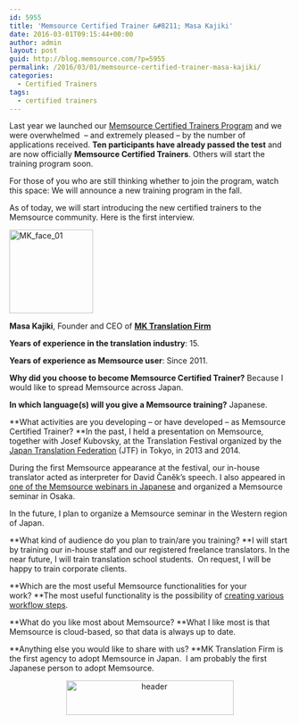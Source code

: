 ```yaml
---
id: 5955
title: 'Memsource Certified Trainer &#8211; Masa Kajiki'
date: 2016-03-01T09:15:44+00:00
author: admin
layout: post
guid: http://blog.memsource.com/?p=5955
permalink: /2016/03/01/memsource-certified-trainer-masa-kajiki/
categories:
  - Certified Trainers
tags:
  - certified trainers
---
```

Last year we launched our <a href="/memsource-certified-trainer-program/" target="_blank">Memsource Certified Trainers Program</a> and we were overwhelmed  &#8211; and extremely pleased &#8211; by the number of applications received. **Ten participants have already passed the test** and are now officially **Memsource Certified Trainers**. Others will start the training program soon.

For those of you who are still thinking whether to join the program, watch this space: We will announce a new training program in the fall.

As of today, we will start introducing the new certified trainers to the Memsource community. Here is the first interview.

<!--more-->

[<img class=" wp-image-6063 size-thumbnail alignleft" src="/wp-content/uploads/2016/02/MK_face_01-150x150.jpg" alt="MK_face_01" width="150" height="150" data-id="6063" />](/wp-content/uploads/2016/02/MK_face_01.jpg)

<p style="text-align: left;">
  <strong>Masa Kajiki</strong>, Founder and CEO of <strong><a href="http://www.mktranslationfirm.com/" target="_blank">MK Translation Firm</a></strong>
</p>

**Years of experience in the translation industry**: 15.

**Years of experience as Memsource user**: Since 2011.

**Why did you choose to become Memsource Certified Trainer?** Because I would like to spread Memsource across Japan.

**In which language(s) will you give a Memsource training?** Japanese.

**What activities are you developing &#8211; or have developed &#8211; as Memsource Certified Trainer? **In the past, I held a presentation on Memsource, together with Josef Kubovsky, at the Translation Festival organized by the <a href="http://www.jtf.jp/english/" target="_blank">Japan Translation Federation</a> (JTF) in Tokyo, in 2013 and 2014.

During the first Memsource appearance at the festival, our in-house translator acted as interpreter for David Čaněk’s speech. I also appeared in [one of the Memsource webinars in Japanese](https://www.youtube.com/watch?v=Zwa8B9xRd-c) and organized a Memsource seminar in Osaka.

In the future, I plan to organize a Memsource seminar in the Western region of Japan.

**What kind of audience do you plan to train/are you training? **I will start by training our in-house staff and our registered freelance translators. In the near future, I will train translation school students.  On request, I will be happy to train corporate clients.

**Which are the most useful Memsource functionalities for your work? **The most useful functionality is the possibility of <a href="http://wiki.memsource.com/wiki/Memsource_Cloud_User_Manual#Workflow_Steps" target="_blank">creating various workflow steps</a>.

**What do you like most about Memsource? **What I like most is that Memsource is cloud-based, so that data is always up to date.

**Anything else you would like to share with us? **MK Translation Firm is the first agency to adopt Memsource in Japan.  I am probably the first Japanese person to adopt Memsource.

<p style="text-align: center;">
  <a href="/wp-content/uploads/2016/02/header.jpg"><img class="alignnone size-medium wp-image-6064" src="/wp-content/uploads/2016/02/header-300x62.jpg" alt="header" width="300" height="62" data-id="6064" /></a>
</p>
